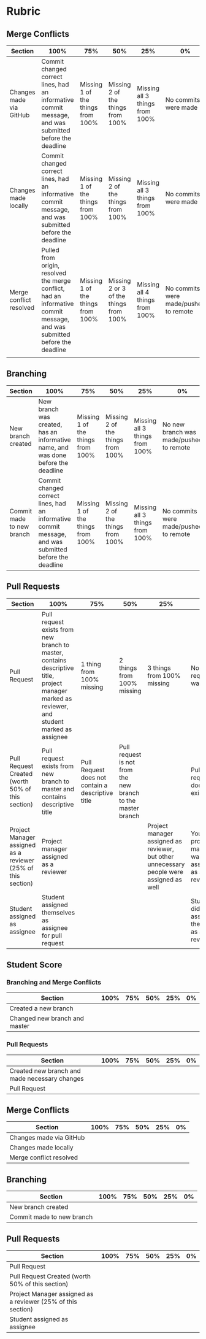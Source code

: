 # Rubric
## Merge Conflicts
| Section | 100% | 75% | 50% | 25% | 0%
|--|--|--|--|--|--|
| Changes made via GitHub | Commit changed correct lines, had an informative commit message, and was submitted before the deadline | Missing 1 of the things from 100% | Missing 2 of the things from 100% | Missing all 3 things from 100% | No commits were made |
| Changes made locally | Commit changed correct lines, had an informative commit message, and was submitted before the deadline | Missing 1 of the things from 100% | Missing 2 of the things from 100% | Missing all 3 things from 100% | No commits were made |
| Merge conflict resolved | Pulled from origin, resolved the merge conflict, had an informative commit message, and was submitted before the deadline | Missing 1 of the things from 100% | Missing 2 or 3 of the things from 100% | Missing all 4 things from 100% | No commits were made/pushed to remote |
|  |  |  |  |  |  |

## Branching
| Section | 100% | 75% | 50% | 25% | 0%
|--|--|--|--|--|--|
| New branch created | New branch was created, has an informative name, and was done before the deadline | Missing 1 of the things from 100% | Missing 2 of the things from 100% | Missing all 3 things from 100% | No new branch was made/pushed to remote |
| Commit made to new branch | Commit changed correct lines, had an informative commit message, and was submitted before the deadline | Missing 1 of the things from 100% | Missing 2 of the things from 100% | Missing all 3 things from 100% | No commits were made/pushed to remote |

## Pull Requests
| Section | 100% | 75% | 50% | 25% | 0%
|--|--|--|--|--|--|
| Pull Request | Pull request exists from new branch to master, contains descriptive title, project manager marked as reviewer, and student marked as assignee | 1 thing from 100% missing | 2 things from 100% missing | 3 things from 100% missing | No pull request was made |
| Pull Request Created (worth 50% of this section) | Pull request exists from new branch to master and contains descriptive title | Pull Request does not contain a descriptive title | Pull request is not from the new branch to the master branch |  | Pull request does not exist |
| Project Manager assigned as a reviewer (25% of this section) | Project manager assigned as a reviewer |  |  | Project manager assigned as reviewer, but other unnecessary people were assigned as well | Your project manager was not assigned as a reviewer |
| Student assigned as assignee | Student assigned themselves as assignee for pull request |  |  |  | Student did not assign themselves as a reviewer |

## Student Score
### Branching and Merge Conflicts
| Section | 100% | 75% | 50% | 25% | 0%
|--|--|--|--|--|--|
| Created a new branch |  |  |  |  |  |
| Changed new branch and master |  |  |  |  |  |
### Pull Requests
| Section | 100% | 75% | 50% | 25% | 0%
|--|--|--|--|--|--|
| Created new branch and made necessary changes |  |  |  |  |  |
| Pull Request |  |  |  |  |  |

## Merge Conflicts
| Section | 100% | 75% | 50% | 25% | 0%
|--|--|--|--|--|--|
| Changes made via GitHub | | | | | | |
| Changes made locally | | | | | | |
| Merge conflict resolved | | | | | | |

## Branching
| Section | 100% | 75% | 50% | 25% | 0%
|--|--|--|--|--|--|
| New branch created | | | | | |
| Commit made to new branch | | | | | |

## Pull Requests
| Section | 100% | 75% | 50% | 25% | 0%
|--|--|--|--|--|--|
| Pull Request | | | | | |
| Pull Request Created (worth 50% of this section) |  | | | |  |
| Project Manager assigned as a reviewer (25% of this section) | | | | |  |
| Student assigned as assignee | | | | | |
